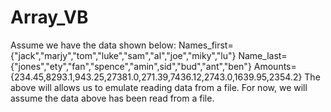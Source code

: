 # Array_VB
Assume we have the data shown below:
Names_first={"jack","marjy","tom","luke","sam","al","joe","miky","lu"}
Name_last={"jones","ety","fan","spence","amin",sid","bud","ant","ben"}
Amounts={234.45,8293.1,943.25,27381.0,271.39,7436.12,2743.0,1639.95,2354.2}
The above will allows us to emulate reading data from a file.
For now, we will assume the data above has been read from a file. 
